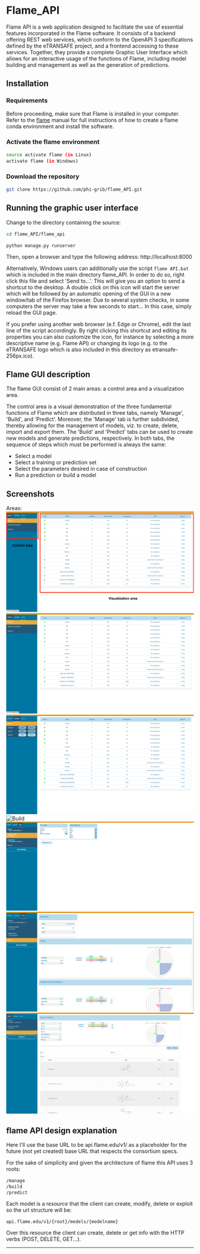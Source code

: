 # Flame_API

Flame API is a web application designed to facilitate the use of essential features incorporated in the Flame software. It consists of a backend offering REST web services, which conform to the OpenAPI 3 specifications defined by the eTRANSAFE project, and a frontend accessing to these services. Together, they provide a complete Graphic User Interface which allows for an interactive usage of the functions of Flame, including model building and management as well as the generation of predictions. 

## Installation

### Requirements

Before proceeding, make sure that Flame is installed in your computer. Refer to the [flame](https://github.com/phi-grib/flame) manual for full instructions of how to create a flame conda environment and install the software. 

### Activate the flame environment 

```sh
source activate flame (in Linux)
activate flame (in Windows)
```

### Download the repository

```sh
git clone https://github.com/phi-grib/flame_API.git
```

## Running the graphic user interface

Change to the directory containing the source:

```sh
cd flame_API/flame_api
```
```
python manage.py runserver
```

Then, open a browser and type the following address: http://localhost:8000

Alternatively, Windows users can additionally use the script `flame API.bat` which is included in the main directory flame_API. In order to do so, right click this file and select 'Send to...'. This will give you an option to send a shortcut to the desktop. A double click on this icon will start the server which will be followed by an automatic opening of the GUI in a new window/tab of the Firefox browser. Due to several system checks, in some computers the server may take a few seconds to start... In this case, simply reload the GUI page.

If you prefer using another web browser (e.f. Edge or Chrome), edit the last line of the script accordingly. By right clicking this shortcut and editing its properties you can also customize the icon, for instance by selecting a more descriptive name (e.g. Flame API) or changing its logo (e.g. to the eTRANSAFE logo which is also included in this directory as etransafe-256px.ico).  

## Flame GUI description

The flame GUI consist of 2 main areas: a control area and a visualization area.

The control area is a visual demonstration of the three fundamental functions of Flame which are distributed in three tabs, namely 'Manage', 'Build', and 'Predict'. Moreover, the 'Manage' tab is further subdivided, thereby allowing for the management of  models, viz. to create, delete, import and export them. The 'Build' and 'Predict' tabs can be used to create new models and generate predictions, respectively. In both tabs, the sequence of steps which must be performed is always the same:

- Select a model
- Select a training or prediction set
- Select the parameters desired in case of construction
- Run a prediction or build a model

## Screenshots

Areas:
![Areas](https://raw.githubusercontent.com/phi-grib/flame_API/master/img/areas.png)
![Predict](https://raw.githubusercontent.com/phi-grib/flame_API/master/img/Predict.png)
![Manage](https://raw.githubusercontent.com/phi-grib/flame_API/master/img/Manage.png)
![Build](https://raw.githubusercontent.com/phi-grib/flame_API/master/img/Buid.png)
![Data training uploader](https://raw.githubusercontent.com/phi-grib/flame_API/master/img/uploader.png)
![Validation Results](https://raw.githubusercontent.com/phi-grib/flame_API/master/img/Validation.png)
![Prediction Results](https://raw.githubusercontent.com/phi-grib/flame_API/master/img/Prediction.png)



## flame API design explanation
Here I'll use the base URL to be api.flame.edu/v1/ as a placeholder for the future (not yet created) base URL that respects the consortium specs.

For the sake of simplicity and given the architecture of flame this API uses 3 roots:


```
/manage
/build
/predict
```

Each model is a *resource* that the client can create, modify, delete or exploit so the url structure will be:

```
api.flame.edu/v1/{root}/models/{modelname}
```

Over this resource the client can create, delete or get info with the HTTP verbs (POST, DELETE, GET...).

----
<!---
## TODO

* Control errors **[Status_codes](https://www.django-rest-framework.org/api-guide/status-codes/)** for responses
* Use data **[validators](https://www.django-rest-framework.org/api-guide/validators/)** for requests and responses
* Write **[serializers](https://www.django-rest-framework.org/api-guide/serializers/)** to send and receive standardized data
* Review response schemas in `flameAPI.yml`

-----
## Docs

https://www.django-rest-framework.org/

[Serializer tutorial](https://www.django-rest-framework.org/tutorial/1-serialization/)
-->
